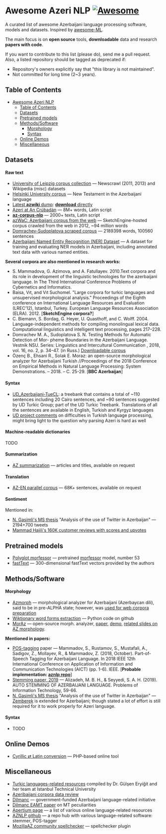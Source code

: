 # Awesome Azeri NLP [![Awesome](https://cdn.rawgit.com/sindresorhus/awesome/d7305f38d29fed78fa85652e3a63e154dd8e8829/media/badge.svg)](https://github.com/sindresorhus/awesome)

A curated list of awesome Azerbaijani language processing software, models and datasets. Inspired by [awesome-ML](https://github.com/josephmisiti/awesome-machine-learning). 

The main focus is on **open source** tools, **downloadable** data and research **papers with code**.

If you want to contribute to this list (please do), send me a pull request.
Also, a listed repository should be tagged as deprecated if:

* Repository's owners explicitly say that "this library is not maintained".
* Not committed for long time (2~3 years).

## Table of Contents
<!-- MarkdownTOC depth=3 -->
- [Awesome Azeri NLP](#awesome-azeri-nlp)
  - [Table of Contents](#table-of-contents)
  - [Datasets](#data)
  - [Pretrained models](#pretrained-models)
  - [Methods/Software](#software)
      - [Morphology](#morphology-s)
      - [Syntax](#syntax-s)
  - [Online Demos](#demos)
  - [Miscellaneous](#misc)
<!-- /MarkdownTOC -->

<a name="data"></a>
## Datasets

#### Raw text
* [University of Leipzig corpus collection](https://cls.corpora.uni-leipzig.de/en?corpusLanguage=aze#tblselect) — Newscrawl (2011, 2013) and Wikipedia (misc) datasets
* [Helsinki University corpus](http://www.ling.helsinki.fi/uhlcs/readme-all/README-turkic-lgs.html#C21) — New Testament in the Azerbaijani language
* [Latest **azwiki** dump](https://dumps.wikimedia.org/azwiki/latest/): [**download** directly](https://dumps.wikimedia.org/azwiki/latest/azwiki-latest-pages-articles.xml.bz2)
* [Azeri at An Crúbadán](http://crubadan.org/languages/az) — 8M+ words, Latin script
* [**az-corpus-nlp**](https://github.com/raminrahimzada/az-corpus-nlp) —  2000+ texts, Latin script
* [azWaC: Azerbaijani corpus from the web](https://www.sketchengine.eu/azwac-azerbaijani-corpus/) — SketchEngine-hosted corpus crawled from the web in 2012,  ~94 million words
* [Domrachev-Sudoplatova scraped corpus](https://github.com/svetlana21/Nutch_parser/) — 2189398 words, 100560 sentences
* [Azerbaijani Named Entity Recognition (NER) Dataset](https://huggingface.co/datasets/LocalDoc/azerbaijani-ner-dataset) — A dataset for training and evaluating NER models in Azerbaijani, including annotated text data with various named entities. 

**Several corpora are also mentioned in research works:**
* S. Mammadova, G. Azimova, and A. Fatullayev. 2010.Text corpora and its role in development of the linguistic technologies for the azerbaijani language.  In The Third International Conference Problems of Cybernetics and Informatics.
* Baisa, Vıt, and Vıt Suchomel. "Large corpora for turkic languages and unsupervised morphological analysis." Proceedings of the Eighth conference on International Language Resources and Evaluation (LREC’12), Istanbul, Turkey. European Language Resources Association (ELRA). 2012. [**SketchEngine corpora?**]
* C. Biemann, S. Bordag, G. Heyer, U. Quasthoff, and C. Wolff. 2004. Language-independent  methods  for compiling monolingual lexical data. Computational linguistics and intelligent text processing, pages 217–228.
* Domrachev M. A., Sudoplatova S. N. Testing Methods for Automatic Detection of Mor-
pheme Boundaries in the Azerbaijani Language. Vestnik NSU. Series: Linguistics and Intercultural
Communication , 2018, vol. 16, no. 2, p. 34–47. (in Russ.) [Downloadable corpus](https://github.com/svetlana21/Nutch_parser/)
* Özenç B., Ehsani R., Solak E. Moraz: an open-source morphological analyzer for Azerbaijani Turkish //Proceedings of the 2018 Conference on Empirical Methods in Natural Language Processing: System Demonstrations. – 2018. – С. 25-29. [**BBC Azerbaijan**]

#### Syntax
* [UD_Azerbaijani-TueCL](https://github.com/UniversalDependencies/UD_Azerbaijani-TueCL): a treebank that contains a total of ~110 sentences including 20 Cairo sentences, and ~90 sentences suggested by UD Turkic Group; part of the UD Turkic Treebank. Translations of all the sentences are available in English, Turkish and Kyrgyz languages
* [UD project comments](https://universaldependencies.org/tr/) on difficulties in Turkish language processing, might bring light to the question why parsing Azeri is hard as well

#### Machine-readable dictionaries
TODO

#### Summarization
* [AZ summarization](https://github.com/derintelligence/az-summarization) — articles and titles, available on request

#### Translation
* [AZ-EN parallel corpus](https://github.com/derintelligence/en-az-parallel-corpus)  — 68K+ sentences, available on request

#### Sentiment
Mentioned in:
* [N. Gasimli's MS thesis](https://www.academia.edu/32330261/Analysis_of_the_use_of_Twitter_in_Azerbaijan) "Analysis of the use of Twitter in Azerbaijan"  —  2194+700 tweets
* [Mammad Hajili's 160K customer reviews with scores and upvotes](https://huggingface.co/datasets/hajili/azerbaijani_review_sentiment_classification)

<a name="pretrained-models"></a>
## Pretrained models
* [Polyglot morfessor](https://github.com/aboSamoor/polyglot/blob/master/docs/MorphologicalAnalysis.rst) —  pretrained [morfessor](http://www.cis.hut.fi/cis/projects/morpho/) model, number 53
* [fastText](https://fasttext.cc/docs/en/crawl-vectors.html) — 300-dimensional fastText vectors provided by the authors


<a name="software"></a>
## Methods/Software

#### Morphology <a name="morphology-s"></a>
* [Azmorph](http://wiki.apertium.org/wiki/Azmorph) — morphological analyzer for Azerbaijani (Azerbaycan dili), said to be in pre-ALPHA state; however, was [used for web corpora preparation](https://www.sketchengine.eu/wp-content/uploads/Large_Corpora_for_turkic_2012.pdf)
* [Wiktionary word forms extraction](https://github.com/svetlana21/az_morphology) — Python code on github
* [MorAz](https://github.com/berkeozenc/MorAz) — open-source morph. analyzer, [paper](https://www.aclweb.org/anthology/D18-2005v1.pdf), [demo](http://ddil.isikun.edu.tr/moraz/), [related slides on AZ morphology](http://fsmnlp2017.cs.umu.se/wp-content/uploads/2017/08/RaziehEhsani.pdf).

**Mentioned in papers:**
* [POS-tagging](https://www.researchgate.net/publication/334074082_Part-of-Speech_Tagging_for_Azerbaijani_Language) paper  —  Mammadov, S., Rustamov, S., Mustafali, A., Sadigov, Z., Mollayev, R., & Mammadov, Z. (2018, October). Part-of-Speech Tagging for Azerbaijani Language. In 2018 IEEE 12th International Conference on Application of Information and Communication Technologies (AICT) (pp. 1-6). IEEE. [**Probable implementation: [aznlp repo](https://github.com/aznlp/azerbaijani-language-pos-tagger)**]
* [Stemming paper, 2019](https://jpit.az/en/journals/227/) — Alizadeh, M. B. H., & Seyyedi, S. A. H. (2019). AUTO STEMMING OF AZERBAIJANI LANGUAGE. Problems of Information Technology, 59-66.
* [N. Gasimli's MS thesis](https://www.academia.edu/32330261/Analysis_of_the_use_of_Twitter_in_Azerbaijan) "Analysis of the use of Twitter in Azerbaijan"  — [Zemberek](https://github.com/ahmetaa/zemberek-nlp) is extended for Azerbaijani; though stated a lot of effort is still required for it to work properly for Azeri language.

#### Syntax <a name="syntax-s"></a>
* TODO

<a name="demos"></a>
## Online Demos
* [Cyrillic ⇄ Latin conversion](http://www.ismanov.com/Projects/CyrLatConverter/index.php)  — PHP-based online tool

<a name="misc"></a>
## Miscellaneous
* [Turkic languages-related resources](http://ddi.itu.edu.tr/en/toolsandresources) compiled by Dr. Gülşen Eryiğit and her team at Istanbul Technical University 
* [Azeribaijani corpora data review](https://www.elibrary.ru/item.asp?id=37146771&) 
* [Dilmanc](http://dilmanc.az/en/project/about)  — government-funded Azerbaijani language-related initiative
* [Dilmanc EAMT paper](http://dilmanc.az/pdf/EAMT-2008-Fatullayev.pdf) on MT peculiarities
* [Apertium page](http://wiki.apertium.org/wiki/Azerbaijani) — a list of various online language-related resources 
* [AZNLP github](https://github.com/aznlp) — a repo hub with various language-related software: stemmer, POS-tagger
* [MozillaAZ community spellchecker](https://github.com/mozillaz/spellchecker) — spellchecker plugin
